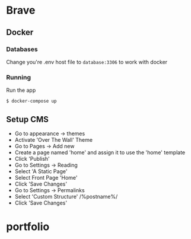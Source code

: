 # Brave

## Docker

### Databases

Change you're .env host file to `database:3306` to work with docker

### Running

Run the app

    $ docker-compose up 

## Setup CMS
* Go to appearance -> themes
* Activate 'Over The Wall' Theme
* Go to Pages -> Add new
* Create a page named 'home' and assign it to use the 'home' template
* Click 'Publish'
* Go to Settings -> Reading
* Select 'A Static Page'
* Select Front Page 'Home'
* Click 'Save Changes'
* Go to Settings -> Permalinks
* Select 'Custom Structure' /%postname%/
* Click 'Save Changes'
# portfolio
